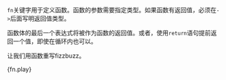 `fn`关键字用于定义函数。函数的参数需要指定类型。如果函数有返回值，必须在`->`后面写明返回值类型。

函数体的最后一个表达式将被作为函数的返回值。或者，使用`return`语句提前返回一个值，即使在循环内也可以。

让我们用函数重写fizzbuzz。

{fn.play}
